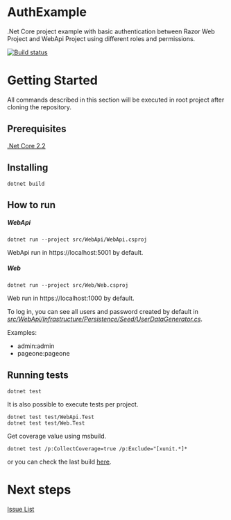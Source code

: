 # AuthExample
.Net Core project example with basic authentication between Razor Web Project and WebApi Project using different roles and permissions.

[![Build status](https://ci.appveyor.com/api/projects/status/lc6do2hmf10ew2ca?svg=true)](https://ci.appveyor.com/project/Leanwit/authexample)

# Getting Started
All commands described in this section will be executed in root project after cloning the repository.
## Prerequisites
[.Net Core 2.2](https://dotnet.microsoft.com/download)

## Installing
```
dotnet build
```

## How to run
##### WebApi
```
dotnet run --project src/WebApi/WebApi.csproj
```
WebApi run in https://localhost:5001 by default.

##### Web
```
dotnet run --project src/Web/Web.csproj
```
Web run in https://localhost:1000 by default.

To log in, you can see all users and password created by default in [_src/WebApi/Infrastructure/Persistence/Seed/UserDataGenerator.cs_](https://github.com/Leanwit/AuthExample/blob/master/src/WebApi/Infrastructure/Persistence/Seed/UserDataGenerator.cs).

Examples:
* admin:admin
* pageone:pageone

## Running tests
```
dotnet test
```
It is also possible to execute tests per project.
```
dotnet test test/WebApi.Test
dotnet test test/Web.Test
```

Get coverage value using msbuild.
```
dotnet test /p:CollectCoverage=true /p:Exclude="[xunit.*]*
```
or you can check the last build [here](https://ci.appveyor.com/project/Leanwit/authexample).
# Next steps
[Issue List](https://github.com/Leanwit/AuthExample/issues)
